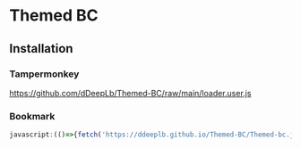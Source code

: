 # Themed BC
## Installation
### Tampermonkey
https://github.com/dDeepLb/Themed-BC/raw/main/loader.user.js
### Bookmark
``` javascript
javascript:(()=>{fetch('https://ddeeplb.github.io/Themed-BC/Themed-bc.js').then(r=>r.text()).then(r=>eval(r));})();
```
